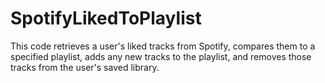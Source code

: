 # SpotifyLikedToPlaylist
This code retrieves a user's liked tracks from Spotify, compares them to a specified playlist, adds any new tracks to the playlist, and removes those tracks from the user's saved library.